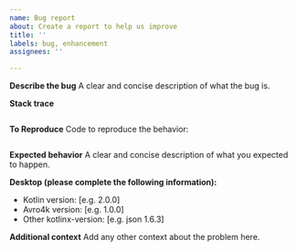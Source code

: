 ```yaml
---
name: Bug report
about: Create a report to help us improve
title: ''
labels: bug, enhancement
assignees: ''

---
```


**Describe the bug**
A clear and concise description of what the bug is.

**Stack trace**
```

```

**To Reproduce**
Code to reproduce the behavior:
```kotlin

```

**Expected behavior**
A clear and concise description of what you expected to happen.

**Desktop (please complete the following information):**
 - Kotlin version: [e.g. 2.0.0]
 - Avro4k version: [e.g. 1.0.0]
 - Other kotlinx-version: [e.g. json 1.6.3]

**Additional context**
Add any other context about the problem here.
